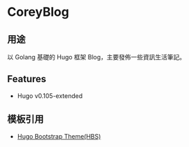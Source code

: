 CoreyBlog
=================

## 用途

以 Golang 基礎的 Hugo 框架 Blog，主要發佈一些資訊生活筆記。


## Features

* Hugo v0.105-extended


## 模板引用
* [Hugo Bootstrap Theme(HBS)](https://hbs.razonyang.com/)
